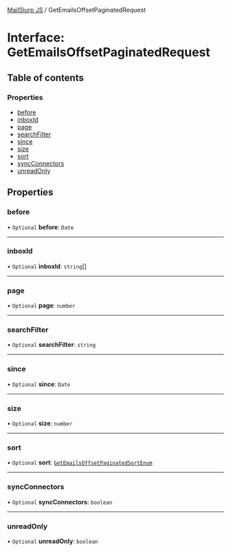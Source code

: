 [MailSlurp JS](../README.md) / GetEmailsOffsetPaginatedRequest

# Interface: GetEmailsOffsetPaginatedRequest

## Table of contents

### Properties

- [before](GetEmailsOffsetPaginatedRequest.md#before)
- [inboxId](GetEmailsOffsetPaginatedRequest.md#inboxid)
- [page](GetEmailsOffsetPaginatedRequest.md#page)
- [searchFilter](GetEmailsOffsetPaginatedRequest.md#searchfilter)
- [since](GetEmailsOffsetPaginatedRequest.md#since)
- [size](GetEmailsOffsetPaginatedRequest.md#size)
- [sort](GetEmailsOffsetPaginatedRequest.md#sort)
- [syncConnectors](GetEmailsOffsetPaginatedRequest.md#syncconnectors)
- [unreadOnly](GetEmailsOffsetPaginatedRequest.md#unreadonly)

## Properties

### before

• `Optional` **before**: `Date`

___

### inboxId

• `Optional` **inboxId**: `string`[]

___

### page

• `Optional` **page**: `number`

___

### searchFilter

• `Optional` **searchFilter**: `string`

___

### since

• `Optional` **since**: `Date`

___

### size

• `Optional` **size**: `number`

___

### sort

• `Optional` **sort**: [`GetEmailsOffsetPaginatedSortEnum`](../enums/GetEmailsOffsetPaginatedSortEnum.md)

___

### syncConnectors

• `Optional` **syncConnectors**: `boolean`

___

### unreadOnly

• `Optional` **unreadOnly**: `boolean`
